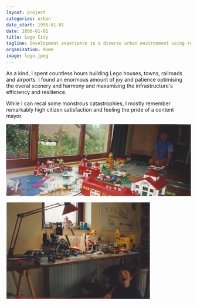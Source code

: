 ```yaml
---
layout: project
categories: urban
date_start: 1995-01-01
date: 2000-01-01
title: Lego City
tagline: Development experience in a diverse urban environment using recyclable materials.
organisation: Home
image: lego.jpeg
---
```

As a kind, I spent countless hours building Lego houses, towns, railroads and airports. I found an enormous amount of joy and patience optimising the overal scenery and harmony and maxamising the infrastructure's efficiency and resilience.

While I can recal some monstrous catastrophies, I mostly remember remarkably high citizen satisfaction and feeling the pride of a content mayor.

![](/img/lego_2.jpeg)

![](/img/lego_3.jpeg)